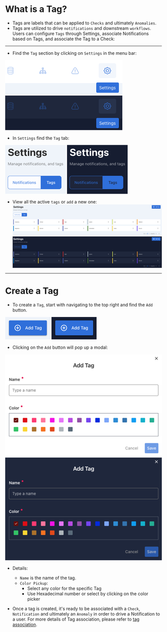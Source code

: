 # What is a Tag?

* Tags are labels that can be applied to `Checks` and ultimately `Anomalies`.
* Tags are utilized to drive `notifications` and downstream `workflows`. Users can configure `Tags` through Settings, associate Notifications based on Tags, and associate the Tag to a Check:

---

* Find the `Tag` section by clicking on `Settings` in the menu bar:
 
 ![Screenshot](../assets/notifications/settings-tab-light.png#only-light)
 ![Screenshot](../assets/notifications/settings-tab-dark.png#only-dark)

* In `Settings` find the `Tag` tab:
 
 ![Screenshot](../assets/tags/tags-tab-light.png#only-light)
 ![Screenshot](../assets/tags/tags-tab-dark.png#only-dark)

* View all the active `tags` or `add` a new one:
 ![Screenshot](../assets/tags/tags-light.png#only-light)
 ![Screenshot](../assets/tags/tags-dark.png#only-dark)

---

# Create a Tag

* To create a `Tag`, start with navigating to the top right and find the `Add` button.

 ![Screenshot](../assets/tags/add-tag-light.png#only-light)
 ![Screenshot](../assets/tags/add-tag-dark.png#only-dark)

* Clicking on the `Add` button will pop up a modal:

 ![Screenshot](../assets/tags/tag-screen-light.png#only-light)
 ![Screenshot](../assets/tags/tag-screen-dark.png#only-dark)

* Details:
    * `Name` is the name of the tag.
    * `Color Pickup`:
        * Select any color for the specific Tag
        * Use Hexadecimal number or select by clicking on the color picker
    
* Once a tag is created, it's ready to be associated with a `Check`, `Notification` and ultimately an `Anomaly` in order to drive a Notification to a user. For more details of Tag association, please refer to [tag association](/userguide/checks/what-is-an-authored-check/#add-a-new-data-quality-check).